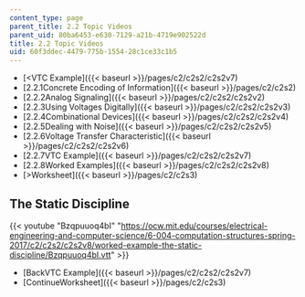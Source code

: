 ```yaml
---
content_type: page
parent_title: 2.2 Topic Videos
parent_uid: 80ba6453-e630-7129-a21b-4719e902522d
title: 2.2 Topic Videos
uid: 60f3ddec-4479-775b-1554-28c1ce33c1b5
---
```


*   [<VTC Example]({{< baseurl >}}/pages/c2/c2s2/c2s2v7)
*   [2.2.1Concrete Encoding of Information]({{< baseurl >}}/pages/c2/c2s2)
*   [2.2.2Analog Signaling]({{< baseurl >}}/pages/c2/c2s2/c2s2v2)
*   [2.2.3Using Voltages Digitally]({{< baseurl >}}/pages/c2/c2s2/c2s2v3)
*   [2.2.4Combinational Devices]({{< baseurl >}}/pages/c2/c2s2/c2s2v4)
*   [2.2.5Dealing with Noise]({{< baseurl >}}/pages/c2/c2s2/c2s2v5)
*   [2.2.6Voltage Transfer Characteristic]({{< baseurl >}}/pages/c2/c2s2/c2s2v6)
*   [2.2.7VTC Example]({{< baseurl >}}/pages/c2/c2s2/c2s2v7)
*   [2.2.8Worked Examples]({{< baseurl >}}/pages/c2/c2s2/c2s2v8)
*   [\>Worksheet]({{< baseurl >}}/pages/c2/c2s3)

The Static Discipline
---------------------

{{< youtube "Bzqpuuoq4bI" "https://ocw.mit.edu/courses/electrical-engineering-and-computer-science/6-004-computation-structures-spring-2017/c2/c2s2/c2s2v8/worked-example-the-static-discipline/Bzqpuuoq4bI.vtt" >}}

*   [BackVTC Example]({{< baseurl >}}/pages/c2/c2s2/c2s2v7)
*   [ContinueWorksheet]({{< baseurl >}}/pages/c2/c2s3)
